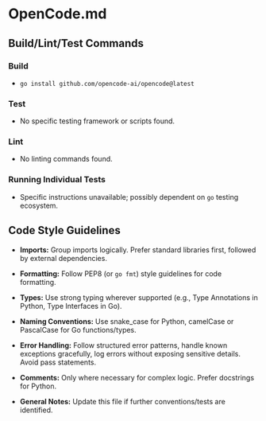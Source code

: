 # OpenCode.md

## Build/Lint/Test Commands

### Build
- `go install github.com/opencode-ai/opencode@latest`

### Test
- No specific testing framework or scripts found.

### Lint
- No linting commands found.

### Running Individual Tests
- Specific instructions unavailable; possibly dependent on `go` testing ecosystem.

## Code Style Guidelines

- **Imports:** Group imports logically. Prefer standard libraries first, followed by external dependencies.
- **Formatting:** Follow PEP8 (or `go fmt`) style guidelines for code formatting.
- **Types:** Use strong typing wherever supported (e.g., Type Annotations in Python, Type Interfaces in Go).
- **Naming Conventions:** Use snake_case for Python, camelCase or PascalCase for Go functions/types.
- **Error Handling:** Follow structured error patterns, handle known exceptions gracefully, log errors without exposing sensitive details. Avoid pass statements.
- **Comments:** Only where necessary for complex logic. Prefer docstrings for Python.

- **General Notes:** Update this file if further conventions/tests are identified.